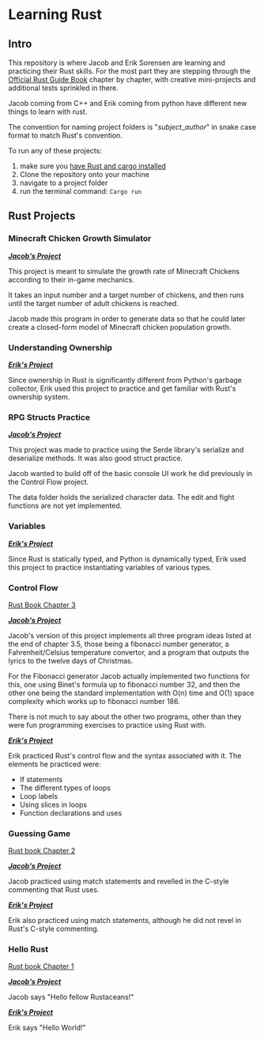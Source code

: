 # Learning Rust
## Intro
This repository is where Jacob and Erik Sorensen are learning and practicing their Rust skills. For the most part they are stepping through the [Official Rust Guide Book](https://doc.rust-lang.org/book/ch00-00-introduction.html) chapter by chapter, with creative mini-projects and additional tests sprinkled in there.

Jacob coming from C++ and Erik coming from python have different new things to learn with rust.

The convention for naming project folders is "*subject*_*author*" in snake case format to match Rust's convention. 

To run any of these projects:
1.  make sure you [have Rust and cargo installed](https://doc.rust-lang.org/book/ch01-01-installation.html) 
2. Clone the repository onto your machine
3. navigate to a project folder
4. run the terminal command: ```Cargo run```

## Rust Projects

### Minecraft Chicken Growth Simulator
[***Jacob's Project***](https://github.com/JacobASorensen/Learning_Rust/tree/main/minecraft_chicken_growth_simulator)

This project is meant to simulate the growth rate of Minecraft Chickens according to their in-game mechanics. 

It takes an input number and a target number of chickens, and then runs until the target number of adult chickens is reached.

Jacob made this program in order to generate data so that he could later create a closed-form model of Minecraft chicken population growth.

### Understanding Ownership
[***Erik's Project***](https://github.com/JacobASorensen/Learning_Rust/tree/main/understanding_ownership_erik)

Since ownership in Rust is significantly different from Python's garbage collector, Erik used this project to practice and get familiar with Rust's ownership system.

### RPG Structs Practice
[***Jacob's Project***](https://github.com/JacobASorensen/Learning_Rust/tree/main/rpg_structs_practice_jacob)

This project was made to practice using the Serde library's serialize and deserialize methods. It was also good struct practice.

Jacob wanted to build off of the basic console UI work he did previously in the Control Flow project.

The data folder holds the serialized character data. The edit and fight functions are not yet implemented. 

### Variables
[***Erik's Project***](https://github.com/JacobASorensen/Learning_Rust/tree/main/variables_erik)

Since Rust is statically typed, and Python is dynamically typed, Erik used this project to practice instantiating variables of various types.

### Control Flow
[Rust Book Chapter 3](https://doc.rust-lang.org/book/ch03-00-common-programming-concepts.html)

***[Jacob's Project](https://github.com/JacobASorensen/Learning_Rust/tree/main/control_flow_jacob)***

Jacob's version of this project implements all three program ideas listed at the end of chapter 3.5, those being a fibonacci number generator, a Fahrenheit/Celsius temperature convertor, and a program that outputs the lyrics to the twelve days of Christmas. 

For the Fibonacci generator Jacob actually implemented two functions for this, one using Binet's formula up to fibonacci number 32, and then the other one being the standard implementation with O(n) time and O(1) space complexity which works up to fibonacci number 186.

There is not much to say about the other two programs, other than they were fun programming exercises to practice using Rust with.

***[Erik's Project](https://github.com/JacobASorensen/Learning_Rust/tree/main/control_flow_erik)***

Erik practiced Rust's control flow and the syntax associated with it. The elements he practiced were:
- If statements
- The different types of loops
- Loop labels
- Using slices in loops
- Function declarations and uses

### Guessing Game
[Rust book Chapter 2](https://doc.rust-lang.org/book/ch02-00-guessing-game-tutorial.html)

***[Jacob's Project](https://github.com/JacobASorensen/Learning_Rust/tree/main/guessing_game_Jacob)***

Jacob practiced using match statements and revelled in the C-style commenting that Rust uses.

***[Erik's Project](https://github.com/JacobASorensen/Learning_Rust/tree/main/guessing_game_erik)***

Erik also practiced using match statements, although he did not revel in Rust's C-style commenting. 

### Hello Rust
[Rust book Chapter 1](https://doc.rust-lang.org/book/ch01-00-getting-started.html)

***[Jacob's Project](https://github.com/JacobASorensen/Learning_Rust/tree/main/hello-rust-jacob)***

Jacob says "Hello fellow Rustaceans!"

***[Erik's Project](https://github.com/JacobASorensen/Learning_Rust/tree/main/hello-rust-erik)***

Erik says "Hello World!"